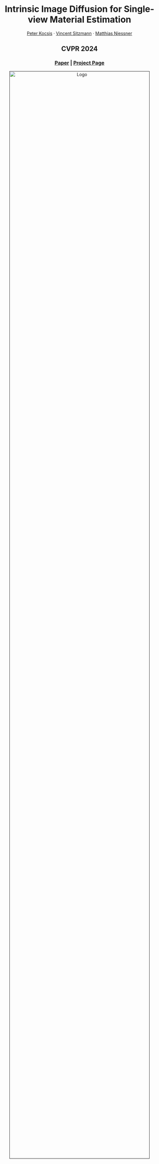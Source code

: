 <p align="center">

  <h1 align="center">Intrinsic Image Diffusion for Single-view Material Estimation</h1>
  <p align="center">
    <a href="https://peter-kocsis.github.io/">Peter Kocsis</a>
    ·
    <a href="https://www.vincentsitzmann.com/">Vincent Sitzmann</a>
    ·
    <a href="https://niessnerlab.org/members/matthias_niessner/profile.html">Matthias Niessner</a>
  </p>
  <h2 align="center">CVPR 2024</h2>
  <h3 align="center"><a href="https://arxiv.org/abs/2312.12274">Paper</a> | <a href="https://peter-kocsis.github.io/IntrinsicImageDiffusion/">Project Page</a> </h3>
  <div align="center"></div>
</p>

<p align="center">
  <a href="">
    <img src="./res/iid.gif" alt="Logo" width="95%">
  </a>
</p>

<p align="center">
We utilize the strong prior of diffusion models and formulate the material estimation task probabilistically. Our approach generates multiple solutions for a single input view, with much more details and sharper features compared to previous works. 
</p>
<br>

## Structure
Our project has the following structure:

```
├── configs               <- Hydra config files
├── data                  <- Datasets
├── docs                  <- Project page
├── iid                   <- Our main package for Intrinsic Image Diffusion
│   ├── geometry_prediction   <- Code for geometry prediction
│   ├── lighting_optimization <- Code for lighting optimization
│   └── material_diffusion    <- Code for material diffusion
├── logs                   <- Hydra and WandB logs
├── models                 <- Model and config folder
├── res                    <- Documentation resources
├── environment.yaml       <- Env file for creating conda environment
├── LICENSE
└── README.md
```

# Installation
To install the dependencies, you can use the provided environment file:
```
conda env create -n iid -f environment.yml
conda activate iid
pip install stable-diffusion-sdkit==2.1.5 --no-deps
```

#### (Optional) XFormers
For better performance, installing [XFormers](https://github.com/facebookresearch/xformers) is recommended.
```
conda install xformers -c xformers
```
The code has been tested with Ubuntu 22.04.3 LTS and Ubuntu 20.04.3 LTS with RTX_3090 and A4000 GPUs. 


### Model
#### Material Diffusion
Download our Material Diffusion model to the `models` folder.
```
mkdir -p models/material_diffusion
wget "https://syncandshare.lrz.de/dl/fiAomi6K8g5dywJBwAxFiZ/iid_e250.pth" -O "models/material_diffusion/iid_e250.pth"
```

#### OmniData
For our full pipeline, download the OmniData model to the `models` folder.
```
mkdir -p models/geometry_prediction
wget "https://zenodo.org/records/10447888/files/omnidata_dpt_depth_v2.ckpt?download=1" -O "models/geometry_prediction/omnidata_dpt_depth_v2.pth"
wget "https://zenodo.org/records/10447888/files/omnidata_dpt_normal_v2.ckpt?download=1" -O "models/geometry_prediction/omnidata_dpt_normal_v2.pth"
```

# Logging
The code supports logging to console and [WandB](https://wandb.ai/site). 
The default config is to log to WandB, but the presented commands override this to console, so you can run them without an account. 
If you wish to change to WandB, drop the `logger=console` argument from the commands and edit `configs/logger/wandb.yaml` with your information.

# Training
Coming soon!

# Inference
The full pipeline consists of three stages: geometry prediction, material diffusion and lighting optimization.
You can run all stages together with the following command **(WandB logging is recommended)**.
THis script loads the test image from `data/test/im` folder, predicts the geometry and materials and extends the dataset with the predictions, then optimizes for the lighting. 
For more details, you can check `configs/intrinsic_image_diffusion.yaml`.
```
python -m iid
```
Expected run results can be found in this [WandB report](https://api.wandb.ai/links/peterkocsis/3pbbalc7).

## Stage 1 - Geometry Prediction
This script will load the test image from the `res` folder, predicts the depth and normals and saves it to the `output` folder. 
To predict the geometry, you can use the following command. For more details, you can check `configs/stage/geometry_prediction.yaml`.
```
python -m iid.geometry_prediction logger=console
```
<div  class="row">
  <img src="res/test.png"/> 
  <img src="res/test_depth.png"/>
  <img src="res/test_normal.png"/>
</div>

## Stage 2 - Material Diffusion
Running the model requires at least 10GB of GPU memory. 
This script will load the test image from the `res` folder, predicts the depth and normals and saves it to the `output` folder
You can run it with the following command. For more details, you can check `configs/stage/material_diffusion.yaml`.
```
python -m iid.material_diffusion logger=console
```
By default, the script predicts 10 material explanations and computes the average. 

<div  class="row">
  <img src="res/test.png"/> 
  <img src="res/test_out.png"/>
  <img src="res/test_out_roughness.png"/>
  <img src="res/test_out_metal.png"/>
</div>

## Stage 3 - Lighting Optimization
The lighting optimization part uses [PyTorch Lightning](https://github.com/Lightning-AI/pytorch-lightning) with iterative pruning and early stopping. 
As more and more light sources are pruned, the faster the iteration time becomes. 
It requires predicted geometry and materials.
This script will load the dataset from the `data/test` folder, optimizes for the lighting (envmap and 48xSG point lights) and then saves the checkpoints to `data/test/lighting`. 
The easiest way to get the predictions prepared is to run the full pipeline or copy the data from `data/test_out`.
You can run it with the following command. For more details, you can check `configs/stage/lighting_optimization.yaml`.
```
python -m iid.lighting_optimization logger=console
```
<div  class="row">
  <img src="res/test.png"/> 
  <img src="res/test_shading.png"/>
  <img src="res/test_rerendering.png"/>
</div>


# Acknowledgements
This project is built upon [Latent Diffusion Models](https://github.com/CompVis/latent-diffusion), we are grateful for the authors open-sourcing their project. 
We used [Hydra](https://github.com/facebookresearch/hydra) configuration management with [Pythorch Lightning](https://github.com/Lightning-AI/pytorch-lightning). 
Our model was trained on the high-quality [InteriorVerse](https://interiorverse.github.io/) synthetic indoor dataset. 
Rendering model was inspired by [Zhu et. al. 2022](https://github.com/jingsenzhu/IndoorInverseRendering). 
Our full pipeline uses [OmniData](https://github.com/EPFL-VILAB/omnidata) for geometry prediction.

# Citation
If you find our code or paper useful, please cite
```bibtex
@article{Kocsis2024IID,
  author    = {Kocsis, Peter and Sitzmann, Vincent and Nie\{ss}ner, Matthias},
  title     = {Intrinsic Image Diffusion for Single-view Material Estimation},
  journal   = {Conference on Computer Vision and Pattern Recognition (CVPR)},
  year      = {2024},
}
```